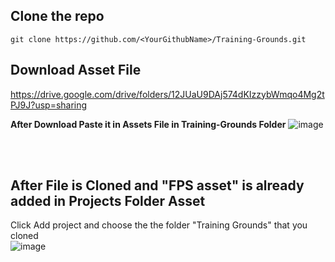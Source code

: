 ## Clone the repo
``git clone https://github.com/<YourGithubName>/Training-Grounds.git``

## Download Asset File
https://drive.google.com/drive/folders/12JUaU9DAj574dKIzzybWmqo4Mg2tPJ9J?usp=sharing

**After Download Paste it in Assets File in Training-Grounds Folder**
![image](https://github.com/user-attachments/assets/cce5655a-f80a-438c-8af4-622047513e7c)

<br/><br/>
## After File is Cloned and "FPS asset" is already added in Projects Folder Asset
Click Add project and choose the the folder "Training Grounds" that you cloned
<br/>
![image](https://github.com/user-attachments/assets/2ceb9973-4de0-4020-9b43-efe025c71910)

